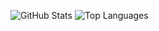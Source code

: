 ![GitHub Stats](https://github-readme-stats.vercel.app/api?username=ianwilson97&show_icons=true&hide_border=true&theme=transparent&count_private=true&card_width=500)
![Top Languages](https://github-readme-stats.vercel.app/api/top-langs/?username=ianwilson97&layout=compact&hide_border=true&theme=transparent&card_width=500)
